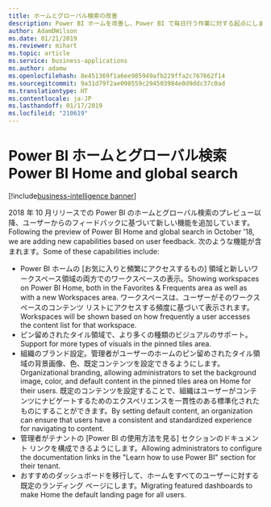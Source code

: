 ```yaml
---
title: ホームとグローバル検索の改善
description: Power BI ホームを改善し、Power BI で毎日行う作業に対する起点にします。
author: AdamDWilson
ms.date: 01/21/2019
ms.reviewer: mihart
ms.topic: article
ms.service: business-applications
ms.author: adamw
ms.openlocfilehash: 8e451369f1a6ee985949afb229ffa2c767662f14
ms.sourcegitcommit: 9a31d79f2ae098559c294503984e0d9ddc37c0ad
ms.translationtype: HT
ms.contentlocale: ja-JP
ms.lasthandoff: 01/17/2019
ms.locfileid: "210619"
---
```

#  <a name="power-bi-home-and-global-search"></a><span data-ttu-id="449a3-103">Power BI ホームとグローバル検索</span><span class="sxs-lookup"><span data-stu-id="449a3-103">Power BI Home and global search</span></span>
[!include[business-intelligence banner](../../includes/business-intelligence.md)]


<span data-ttu-id="449a3-104">2018 年 10 月リリースでの Power BI のホームとグローバル検索のプレビュー以降、ユーザーからのフィードバックに基づいて新しい機能を追加しています。</span><span class="sxs-lookup"><span data-stu-id="449a3-104">Following the preview of Power BI Home and global search in October '18, we are adding new capabilities based on user feedback.</span></span> <span data-ttu-id="449a3-105">次のような機能が含まれます。</span><span class="sxs-lookup"><span data-stu-id="449a3-105">Some of these capabilities include:</span></span>

- <span data-ttu-id="449a3-106">Power BI ホームの [お気に入りと頻繁にアクセスするもの] 領域と新しいワークスペース領域の両方でのワークスペースの表示。</span><span class="sxs-lookup"><span data-stu-id="449a3-106">Showing workspaces on Power BI Home, both in the Favorites & Frequents area as well as with a new Workspaces area.</span></span> <span data-ttu-id="449a3-107">ワークスペースは、ユーザーがそのワークスペースのコンテンツ リストにアクセスする頻度に基づいて表示されます。</span><span class="sxs-lookup"><span data-stu-id="449a3-107">Workspaces will be shown based on how frequently a user accesses the content list for that workspace.</span></span>
- <span data-ttu-id="449a3-108">ピン留めされたタイル領域で、より多くの種類のビジュアルのサポート。</span><span class="sxs-lookup"><span data-stu-id="449a3-108">Support for more types of visuals in the pinned tiles area.</span></span>
- <span data-ttu-id="449a3-109">組織のブランド設定。管理者がユーザーのホームのピン留めされたタイル領域の背景画像、色、既定コンテンツを設定できるようにします。</span><span class="sxs-lookup"><span data-stu-id="449a3-109">Organizational branding, allowing administrators to set the background image, color, and default content in the pinned tiles area on Home for their users.</span></span> <span data-ttu-id="449a3-110">既定のコンテンツを設定することで、組織はユーザーがコンテンツにナビゲートするためのエクスペリエンスを一貫性のある標準化されたものにすることができます。</span><span class="sxs-lookup"><span data-stu-id="449a3-110">By setting default content, an organization can ensure that users have a consistent and standardized experience for navigating to content.</span></span>
- <span data-ttu-id="449a3-111">管理者がテナントの [Power BI の使用方法を見る] セクションのドキュメント リンクを構成できるようにします。</span><span class="sxs-lookup"><span data-stu-id="449a3-111">Allowing administrators to configure the documentation links in the "Learn how to use Power BI" section for their tenant.</span></span> 
- <span data-ttu-id="449a3-112">おすすめのダッシュボードを移行して、ホームをすべてのユーザーに対する既定のランディング ページにします。</span><span class="sxs-lookup"><span data-stu-id="449a3-112">Migrating featured dashboards to make Home the default landing page for all users.</span></span>
